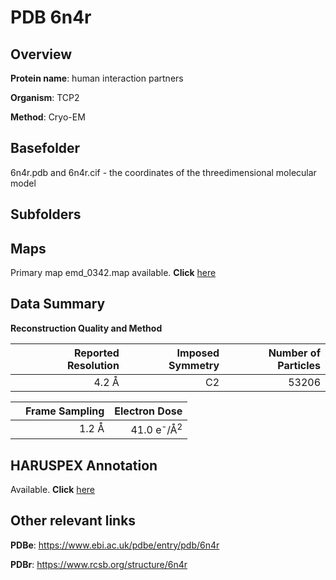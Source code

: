 # PDB 6n4r

## Overview

**Protein name**: human interaction partners

**Organism**: TCP2

**Method**: Cryo-EM

## Basefolder

6n4r.pdb and 6n4r.cif - the coordinates of the threedimensional molecular model

## Subfolders









## Maps

Primary map emd_0342.map available. **Click** [here](http://ftp.wwpdb.org/pub/emdb/structures/EMD-0342/map/) 

## Data Summary
**Reconstruction Quality and Method**

|   | Reported Resolution | Imposed Symmetry | Number of Particles |
|---|-------------:|----------------:|--------------:|
|   |4.2 Å|C2|53206|

|   | Frame Sampling | Electron Dose |
|---|-------------:|----------------:|
|   |1.2 Å|41.0 e<sup>-</sup>/Å<sup>2</sup>|

## HARUSPEX Annotation

Available. **Click** [here](https://zenodo.org/record/3820235)

## Other relevant links 
**PDBe**:  https://www.ebi.ac.uk/pdbe/entry/pdb/6n4r
 
**PDBr**: https://www.rcsb.org/structure/6n4r 

